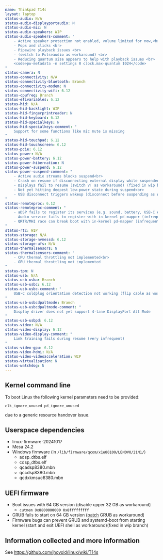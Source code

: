 ```yaml
---
name: Thinkpad T14s
layout: laptop
status-audio: N/A
status-audio-displayportaudio: N
status-audio-mic: N
status-audio-speakers: WIP
status-audio-speakers-comment: "
    - Active speaker protection not enabled, volume limited for now,<br>
    - Pops and clicks <br>
    - Pipewire playback issues <br>
    - (switch to Pulseaudio as workaround) <br>
    - Reducing quantum size appears to help with playback issues <br>
    <code>pw-metadata -n settings 0 clock.max-quantum 1024</code>
"
status-camera: N
status-connectivity: N/A
status-connectivity-bluetooth: Branch
status-connectivity-modem: N
status-connectivity-wifi: 6.12
status-cpufreq: Branch
status-efivariables: 6.12
status-hid: N/A
status-hid-backlight: WIP
status-hid-fingerprintreader: N
status-hid-keyboard: 6.12
status-hid-specialkeys: N
status-hid-specialkeys-comment: "
    Support for some functions like mic mute is missing
"
status-hid-touchpad: 6.12
status-hid-touchscreen: 6.12
status-pcie: 6.12
status-power: N/A
status-power-battery: 6.12
status-power-hibernation: N
status-power-suspend: 6.12
status-power-suspend-comment: "
    - Active audio streams blocks suspend<br>
    - Crash on resume if disconnecting external display while suspended<br>
    - Displays fail to resume (switch VT as workaround) (fixed in wip branch)<br>
    - Not yet hitting deepest low-power state during suspend<br>
    - USB disconnect triggers wakeup (disconnect before suspending as workaround)<br>
"
status-remoteproc: 6.12
status-remoteproc-comment: "
    - aDSP fails to register its services (e.g. sound, battery, USB-C orientation) (very infrequent)<br>
    - Audio service fails to register with in-kernel pd-mapper (infrequent)<br>
    - QRTR/MHI race can break boot with in-kernel pd-mapper (infrequent) (fixed in wip branch)
"
status-rtc: WIP
status-storage: N/A
status-storage-nvmessd: 6.12
status-storage-ufs: N/A
status-thermalsensors: N
status-thermalsensors-comment: "
    - CPU thermal throttling not implemented<br>
    - GPU thermal throttling not implemented
"
status-tpm: N
status-usb: N/A
status-usb-usba: Branch
status-usb-usbc: 6.12
status-usb-usbc-comment: "
    USB-C coldplug orientation detection not working (flip cable as workaround) (fixed in wip branch)
"
status-usb-usbcdpaltmode: Branch
status-usb-usbcdpaltmode-comment: "
    Display driver does not yet support 4-lane DisplayPort Alt Mode
"
status-usb-usbpd: 6.12
status-video: N/A
status-video-display: 6.12
status-video-display-comment: "
    Link training fails during resume (very infrequent)
"
status-video-gpu: 6.12
status-video-hdmi: N/A
status-video-videoacceleration: WIP
status-virtualisation: N
status-watchdog: N
---
```


## Kernel command line
To boot Linux the following kernel parameters need to be provided:
```
clk_ignore_unused pd_ignore_unused
```
due to a generic resource handover issue.

## Userspace dependencies
- linux-firmware-20241017
- Mesa 24.2
- Windows firmware (in `/lib/firmware/qcom/x1e80100/LENOVO/21N1/`)
  - adsp_dtbs.elf
  - cdsp_dtbs.elf
  - qcadsp8380.mbn
  - qccdsp8380.mbn
  - qcdxkmsuc8380.mbn

## UEFI firmware
- Boot issues with 64 GB version (disable upper 32 GB as workaround)
  - `cutmem 0x8800000000 0x8fffffffff`
- GRUB fails to start on 64 GB version ([patch](https://git.launchpad.net/~ubuntu-concept/ubuntu/+source/grub2/commit/?id=185e4420f7010c3cdd48ef2274a77f1a4e5e78c1) GRUB as workaround)
- Firmware bugs can prevent GRUB and systemd-boot from starting kernel (start and exit UEFI shell as workaround)(fixed in wip branch)

## Information collected and more information

See <https://github.com/jhovold/linux/wiki/T14s>

